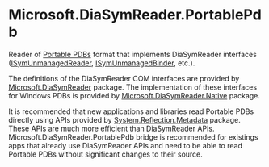 # Microsoft.DiaSymReader.PortablePdb

Reader of [Portable PDBs](https://github.com/dotnet/core/blob/master/Documentation/diagnostics/portable_pdb.md) format that implements DiaSymReader interfaces ([ISymUnmanagedReader](https://msdn.microsoft.com/en-us/library/ms232131.aspx), [ISymUnmanagedBinder](https://msdn.microsoft.com/en-us/library/ms232451.aspx), etc.).

The definitions of the DiaSymReader COM interfaces are provided by [Microsoft.DiaSymReader](https://www.nuget.org/packages/System.Reflection.Metadata) package.
The implementation of these interfaces for Windows PDBs is provided by [Microsoft.DiaSymReader.Native](https://www.nuget.org/packages/Microsoft.DiaSymReader.Native) package. 

It is recommended that new applications and libraries read Portable PDBs directly using APIs provided by [System.Reflection.Metadata](https://www.nuget.org/packages/System.Reflection.Metadata) package. These APIs are much more efficient than DiaSymReader APIs. Microsoft.DiaSymReader.PortablePdb bridge is recommended for existings apps that already use DiaSymReader APIs and need to be able to read Portable PDBs without significant changes to their source.
